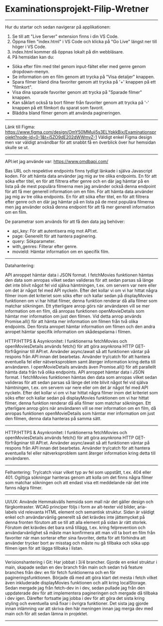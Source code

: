 # Examinationsprojekt-Filip-Wretner

----------------------------------------------------------------------------------------------------------------
 
Hur du startar och sedan navigerar på applikationen:

1. Se till att "Live Server" extension finns i din VS Code.
2. Öppna filen "index.html" i VS Code och klicka på "Go Live" längst ner till höger i VS Code.
3. index.html kommer då öppnas lokalt på din webbläsare. 
4. På hemsidan kan du:
- Söka efter film med titel genom input-fältet eller med genre genom dropdown-menyn. 
- Se information om en film genom att trycka på "Visa detaljer" knappen.
- Spara filmer bland dina favoriter genom att trycka på '+' knappen på ett "filmkort".
- Visa dina sparade favoriter genom att trycka på "Sparade filmer" knappen.
- Kan såklart också ta bort filmer från favoriter genom att trycka på '-' knappen på ett filmkort du sparat som favorit.
- Bläddra bland filmer genom att använda pagineringen.

---------------------------------------------------------------------------------------------------------

Länk till Figma: https://www.figma.com/design/OmY50MMuij5s3ELYpkkBix/Examinationsprojekt?node-id=0-1&t=i5ZO9dE202dWWmvZ-1
Väldigt enkel Figma design men var väldigt användbar för att snabbt få en överblick över hur hemsidan skulle se ut.

---------------------------------------------------------------------------------------------------------

API:iet jag använde var: https://www.omdbapi.com/

Bas URL och respektive endpoints finns tydligt länkade i själva Javascript koden.
För att hämta data använder jag mig av tre olika endpoints. En för att söka efter titel, en för att filtrera efter genre och en där jag hämtar på en lista på de mest populära filmerna men jag använder också denna endpoint för att få mer generell information om en film. 
För att hämta data använder jag mig av tre olika endpoints. En för att söka efter titel, en för att filtrera efter genre och en där jag 
hämtar på en lista på de mest populära filmerna men jag använder också denna endpoint för att få mer generell information om en film. 


De parametrar som används för att få den data jag behöver:
- api_key: För att autentisera mig mot API:et.
- page: Generellt för att hantera paginering.
- query: Sökparameter.
- with_genres: Filterar efter genre.
- movieId: Hämtar information om en specifik film. 

----------------------------------------------------------------------------------------------------------------

Datahantering: 

API anroppet hämtar data i JSON format. I fetchMovies funktionen hämtas den data som anropas vilket sedan valideras för att sedan parsas så länge det inte blivit något fel vid själva hämtningen, t.ex. om servern var nere eller om det är något fel med API nyckeln. Efter det kollar vi om vi har hittat några filmer inom det kriteriet som söks efter och kallar sedan på displayMovies funktionen om vi har hittat filmer, denna funktion renderar då alla filmer som matchar sökningen. Ett ytterligare anrop görs när användaren vill se mer information om en film, då anropas funktionen openMovieDetails som hämtar mer information om just den filmen. Vid detta anrop används Promise.all() för att hämta mer information om filmen från två olika endpoints. Den första anropet hämtar information om filmen och den andra anropet hämtar specifik information om skådespelarna i filmen. 

HTTP/HTTPS & Asynkronitet:
I funktionerna fetchMovies och openMoviesDetails används fetch() för att göra asynkrona HTTP GET-förfrågninar till API:et. Använder async/await så att funktionen väntar på respons från API innan det bearbetas. Använder try/catch för att hantera eventuella fel eller nätverksproblem samt återger information kring detta till användaren. I openMovieDetails används även Promise.all() för att parallellt hämta data från två olika endpoints.
API anroppet hämtar data i JSON format. I fetchMovies funktionen hämtas den data som anropas vilket sedan valideras för att sedan parsas så 
länge det inte blivit något fel vid själva hämtningen, t.ex. om servern var nere eller om det är något fel med API nyckeln. Efter det kollar 
vi om vi har hittat några filmer inom det kriteriet som söks efter och kallar sedan på displayMovies funktionen om vi har hittat filmer, 
denna funktion renderar då alla filmer som matchar sökningen. Ett ytterligare anrop görs när användaren vill se mer information om en film, 
då anropas funktionen openMovieDetails som hämtar mer information om just den filmen, denna data hanteras på samma sätt. 

----------------------------------------------------------------------------------------------------------------

HTTP/HTTPS & Asynkronitet:
I funktionerna fetchMovies och openMoviesDetails används fetch() för att göra asynkrona HTTP GET-förfrågninar till API:et. Använder async/await 
så att funktionen väntar på respons från API innan det bearbetas. Använder try/catch för att hantera eventuella fel eller nätverksproblem samt 
återger information kring detta till användaren. 

----------------------------------------------------------------------------------------------------------------

Felhantering:
Try/catch visar vilket typ av fel som uppstått, t.ex. 404 eller 401. Ogiltiga sökningar hanteras genom att kolla om det finns några filmer som 
matchar sökningen och att endast visa ett meddelande när det inte fanns några filmer. 

----------------------------------------------------------------------------------------------------------------

UI/UX:
Använde Hemmakvälls hemsida som mall när det gäller design och färgkontraster. WCAG principer följs i form av alt-texter vid bilder, aria-labels 
vid relevanta HTML element och semantisk struktur. Sidan är väldigt enkel och användarvänlig generellt så det krävdes inte jättemycket på denna 
fronten förutom att se till att alla element på sidan är rätt storlek. Förutom det krävdes det bara små tillägg, t.ex. kring felprevention och 
användarvänlighet så måste man konfirmera att man vill ta bort en film från favoriter när man sorterar efter sina favoriter, detta för att förhindra 
att använder trycker bort av misstag och måste nu gå tillbaka och söka upp filmen igen för att lägga tillbaka i listan.  

----------------------------------------------------------------------------------------------------------------

Verisionshantering i Git: 
Har jobbat i 3/4 brancher. Gjorde en enkel struktur i main, skapade sedan en dev branch från main och sedan två feature branches från dev:
en för fetch funktionerna och en för pagineringsfunktionen. Började då med att göra klart det mesta i fetch vilket även inkluderade displayMovies 
funktionen och allt kring localStorage. Sedan mergade jag från fetch-dev in i dev, sedan pullade jag från den uppdaterade dev för att implementera 
pagineringen och mergade då tillbaka i dev igen. Därefter fortsatte jag jobba i dev för att göra det sista kring styling och eventuella små fixar 
i övrigra funktioner. Det sista jag gjorde innan inlämning var att skriva den här meningen innan jag merga dev med main och för att sedan lämna in projektet.

----------------------------------------------------------------------------------------------------------------


